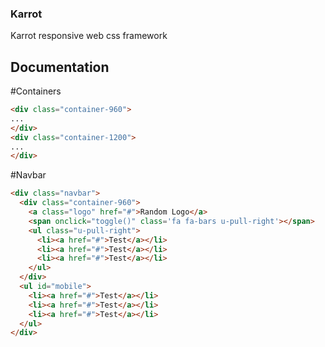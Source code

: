 ### Karrot
Karrot responsive web css framework
## Documentation
#Containers
```HTML
<div class="container-960">
...
</div>
<div class="container-1200">
...
</div>
```
#Navbar
```HTML
<div class="navbar">
  <div class="container-960">
    <a class="logo" href="#">Random Logo</a>
    <span onclick="toggle()" class='fa fa-bars u-pull-right'></span>
    <ul class="u-pull-right">
      <li><a href="#">Test</a></li>
      <li><a href="#">Test</a></li>
      <li><a href="#">Test</a></li>
    </ul>
  </div>
  <ul id="mobile">
    <li><a href="#">Test</a></li>
    <li><a href="#">Test</a></li>
    <li><a href="#">Test</a></li>
  </ul>
</div>
```
